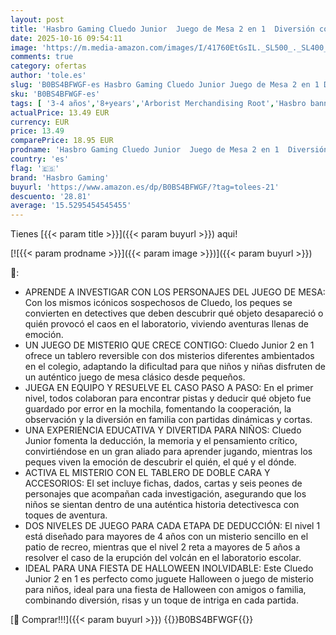 ```yaml
---
layout: post
title: 'Hasbro Gaming Cluedo Junior  Juego de Mesa 2 en 1  Diversión con Amigos y Familia  Fiesta de Halloween  Regalo para Niños y Niñas a Partir de 4 Años  Juguete de Detectives  Tablero de Colegio'
date: 2025-10-16 09:54:11
image: 'https://m.media-amazon.com/images/I/41760EtGsIL._SL500_._SL400_.jpg'
comments: true
category: ofertas
author: 'tole.es'
slug: 'B0BS4BFWGF-es Hasbro Gaming Cluedo Junior Juego de Mesa 2 en 1 Diversión...'
sku: 'B0BS4BFWGF-es'
tags: [ '3-4 años','8+years','Arborist Merchandising Root','Hasbro banner 8+','Juego de mesa','Juegos de misterio','Juegos de tablero','Juegos y accesorios para juegos','Juguetes','Juguetes y juegos','Paid Social - CML Toys','Self Service','Special Features Stores','TB selection','TLW selection','Tienda Juegos en Familia (Hasbro)','Top brands in Toys','Under20','b6d17eda-2c26-45ed-a098-453a9f96e839_0','b6d17eda-2c26-45ed-a098-453a9f96e839_1601','b6d17eda-2c26-45ed-a098-453a9f96e839_1801','b6d17eda-2c26-45ed-a098-453a9f96e839_2001','b6d17eda-2c26-45ed-a098-453a9f96e839_3601','b6d17eda-2c26-45ed-a098-453a9f96e839_6301','b6d17eda-2c26-45ed-a098-453a9f96e839_6901','b6d17eda-2c26-45ed-a098-453a9f96e839_801','halloween','hasbro gaming','🇪🇸', ]
actualPrice: 13.49 EUR
currency: EUR
price: 13.49
comparePrice: 18.95 EUR
prodname: 'Hasbro Gaming Cluedo Junior  Juego de Mesa 2 en 1  Diversión con Amigos y Familia  Fiesta de Halloween  Regalo para Niños y Niñas a Partir de 4 Años  Juguete de Detectives  Tablero de Colegio'
country: 'es'
flag: '🇪🇸'
brand: 'Hasbro Gaming'
buyurl: 'https://www.amazon.es/dp/B0BS4BFWGF/?tag=tolees-21'
descuento: '28.81'
average: '15.5295454545455'
---
```


Tienes [{{< param title >}}]({{< param buyurl >}}) aqui!

[![{{< param prodname >}}]({{< param image >}})]({{< param buyurl >}})

🔎:

- APRENDE A INVESTIGAR CON LOS PERSONAJES DEL JUEGO DE MESA: Con los mismos icónicos sospechosos de Cluedo, los peques se convierten en detectives que deben descubrir qué objeto desapareció o quién provocó el caos en el laboratorio, viviendo aventuras llenas de emoción.
- UN JUEGO DE MISTERIO QUE CRECE CONTIGO: Cluedo Junior 2 en 1 ofrece un tablero reversible con dos misterios diferentes ambientados en el colegio, adaptando la dificultad para que niños y niñas disfruten de un auténtico juego de mesa clásico desde pequeños.
- JUEGA EN EQUIPO Y RESUELVE EL CASO PASO A PASO: En el primer nivel, todos colaboran para encontrar pistas y deducir qué objeto fue guardado por error en la mochila, fomentando la cooperación, la observación y la diversión en familia con partidas dinámicas y cortas.
- UNA EXPERIENCIA EDUCATIVA Y DIVERTIDA PARA NIÑOS: Cluedo Junior fomenta la deducción, la memoria y el pensamiento crítico, convirtiéndose en un gran aliado para aprender jugando, mientras los peques viven la emoción de descubrir el quién, el qué y el dónde.
- ACTIVA EL MISTERIO CON EL TABLERO DE DOBLE CARA Y ACCESORIOS: El set incluye fichas, dados, cartas y seis peones de personajes que acompañan cada investigación, asegurando que los niños se sientan dentro de una auténtica historia detectivesca con toques de aventura.
- DOS NIVELES DE JUEGO PARA CADA ETAPA DE DEDUCCIÓN: El nivel 1 está diseñado para mayores de 4 años con un misterio sencillo en el patio de recreo, mientras que el nivel 2 reta a mayores de 5 años a resolver el caso de la erupción del volcán en el laboratorio escolar.
- IDEAL PARA UNA FIESTA DE HALLOWEEN INOLVIDABLE: Este Cluedo Junior 2 en 1 es perfecto como juguete Halloween o juego de misterio para niños, ideal para una fiesta de Halloween con amigos o familia, combinando diversión, risas y un toque de intriga en cada partida.

[🛒 Comprar!!!]({{< param buyurl >}})
{{<world>}}B0BS4BFWGF{{</world>}}
